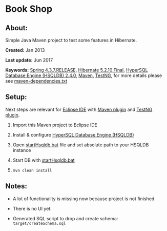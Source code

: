 # Book Shop

## About:

Simple Java Maven project to test some features in Hibernate.

**Created:** Jan 2013

**Last update:** Jun 2017

**Keywords:** [Spring 4.3.7.RELEASE](https://spring.io/), [Hibernate 5.2.10.Final](http://hibernate.org/orm/), [HyperSQL Database Engine (HSQLDB) 2.4.0](http://hsqldb.org/), [Maven](https://maven.apache.org/), [TestNG](http://testng.org/), for more details please see [maven-dependencies.txt](https://github.com/lu-ko/java-hibernate/blob/master/BookShop/maven-dependencies.txt)

## Setup:

Next steps are relevant for [Eclipse IDE](http://www.eclipse.org/downloads/packages/) with [Maven plugin](http://www.eclipse.org/m2e/) and [TestNG plugin](http://testng.org/doc/eclipse.html).

1. Import this Maven project to Eclipse IDE

2. Install & configure [HyperSQL Database Engine (HSQLDB)](http://hsqldb.org/)

3. Open [startHsqldb.bat](https://github.com/lu-ko/java-hibernate/blob/master/BookShop/src/main/resources/hsqldb/startHsqldb.bat) file and set absolute path to your HSQLDB instance

4. Start DB with [startHsqldb.bat](https://github.com/lu-ko/java-hibernate/blob/master/BookShop/src/main/resources/hsqldb/startHsqldb.bat)

5. ```mvn clean install```

## Notes:

* A lot of functionality is missing now because project is not finished.

* There is no UI yet.

* Generated SQL script to drop and create schema: ```target/createSchema.sql```

